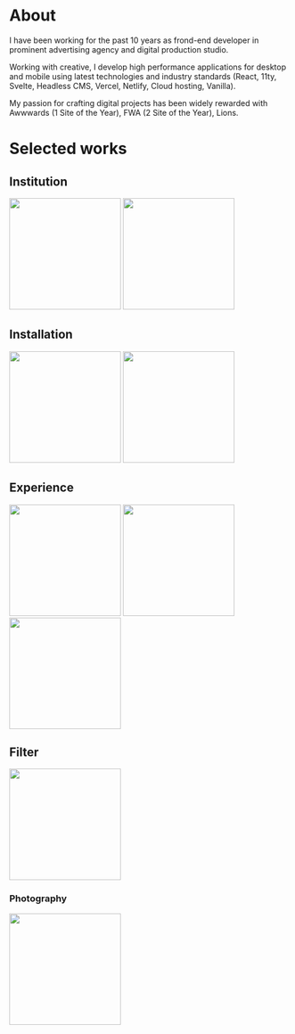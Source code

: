 # About

I have been working for the past 10 years as frond-end developer in prominent advertising agency and digital production studio.

Working with creative, I develop high performance applications for desktop and mobile using latest technologies and industry standards (React, 11ty, Svelte, Headless CMS, Vercel, Netlify, Cloud hosting, Vanilla).

My passion for crafting digital projects has been widely rewarded with Awwwards (1 Site of the Year), FWA (2 Site of the Year), Lions.

# Selected works

## Institution
<a href="https://www.actioncontrelafaim.org/"><img src="https://user-images.githubusercontent.com/6191766/120610452-7473ae00-c453-11eb-8e90-ad4893378ef1.jpg" width="200px"></a> <a href="http://www.des-signes.fr/"><img src="https://user-images.githubusercontent.com/6191766/120612482-89e9d780-c455-11eb-82dc-f5a0a7687505.jpg" width="200px"></a>

## Installation
<a href="https://luxe.net/chanel-coco-game-center-la-marque-de-luxe-ouvre-sa-propre-salle-darcade/"><img src="https://user-images.githubusercontent.com/6191766/120612433-7e96ac00-c455-11eb-88ce-58e5b82ea3b6.jpg" width="200px"></a> <a href="#"><img src="https://user-images.githubusercontent.com/6191766/120661179-54121680-c488-11eb-9d2d-34e9439de565.jpg" width="200px"></a>

## Experience
<a href="http://because-recollection.com/"><img src="https://user-images.githubusercontent.com/6191766/120612220-42634b80-c455-11eb-9a7a-c3ae047b8b46.jpg" width="200px"></a> <a href="https://www.comme-des-garcons-parfum.com/concrete/"><img src="https://user-images.githubusercontent.com/6191766/120612460-848c8d00-c455-11eb-958a-ca7058731361.jpg" width="200px"></a> <a href="https://loccitane-omy-experience.com/"><img src="https://user-images.githubusercontent.com/6191766/120612567-9e2dd480-c455-11eb-8926-ae384e38f25b.jpg" width="200px"></a>

## Filter
<a href="https://www.instagram.com/p/CJFSRAGh96C/"><img src="https://user-images.githubusercontent.com/6191766/120612580-a1c15b80-c455-11eb-8400-bdc10645f581.jpg" width="200px"></a>

### Photography
<a href="https://www.behance.net/gallery/66537407/Pushkar-to-Varanasi-India"><img src="https://user-images.githubusercontent.com/6191766/120612511-8f472200-c455-11eb-92c0-46fc65e9006e.jpg" width="200px"></a>
